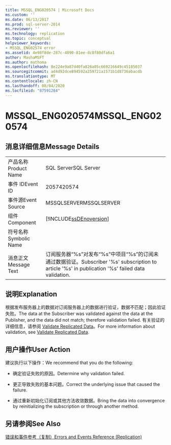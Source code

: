 ```yaml
---
title: MSSQL_ENG020574 | Microsoft Docs
ms.custom: ''
ms.date: 06/13/2017
ms.prod: sql-server-2014
ms.reviewer: ''
ms.technology: replication
ms.topic: conceptual
helpviewer_keywords:
- MSSQL_ENG02574 error
ms.assetid: 4e98f8de-287c-4090-81ee-dc8f80dfa6a1
author: MashaMSFT
ms.author: mathoma
ms.openlocfilehash: 8e224e9a87d40fa826a05c669216649c45185037
ms.sourcegitcommit: ad4d92dce894592a259721a1571b1d8736abacdb
ms.translationtype: MT
ms.contentlocale: zh-CN
ms.lasthandoff: 08/04/2020
ms.locfileid: "87591284"
---
```

# <a name="mssql_eng020574"></a><span data-ttu-id="52cd9-102">MSSQL_ENG020574</span><span class="sxs-lookup"><span data-stu-id="52cd9-102">MSSQL_ENG020574</span></span>
    
## <a name="message-details"></a><span data-ttu-id="52cd9-103">消息详细信息</span><span class="sxs-lookup"><span data-stu-id="52cd9-103">Message Details</span></span>  
  
|||  
|-|-|  
|<span data-ttu-id="52cd9-104">产品名称</span><span class="sxs-lookup"><span data-stu-id="52cd9-104">Product Name</span></span>|<span data-ttu-id="52cd9-105">SQL Server</span><span class="sxs-lookup"><span data-stu-id="52cd9-105">SQL Server</span></span>|  
|<span data-ttu-id="52cd9-106">事件 ID</span><span class="sxs-lookup"><span data-stu-id="52cd9-106">Event ID</span></span>|<span data-ttu-id="52cd9-107">20574</span><span class="sxs-lookup"><span data-stu-id="52cd9-107">20574</span></span>|  
|<span data-ttu-id="52cd9-108">事件源</span><span class="sxs-lookup"><span data-stu-id="52cd9-108">Event Source</span></span>|<span data-ttu-id="52cd9-109">MSSQLSERVER</span><span class="sxs-lookup"><span data-stu-id="52cd9-109">MSSQLSERVER</span></span>|  
|<span data-ttu-id="52cd9-110">组件</span><span class="sxs-lookup"><span data-stu-id="52cd9-110">Component</span></span>|[!INCLUDE[ssDEnoversion](../../includes/ssdenoversion-md.md)]|  
|<span data-ttu-id="52cd9-111">符号名称</span><span class="sxs-lookup"><span data-stu-id="52cd9-111">Symbolic Name</span></span>||  
|<span data-ttu-id="52cd9-112">消息正文</span><span class="sxs-lookup"><span data-stu-id="52cd9-112">Message Text</span></span>|<span data-ttu-id="52cd9-113">订阅服务器“%s”对发布“%s”中项目“%s”的订阅未通过数据验证。</span><span class="sxs-lookup"><span data-stu-id="52cd9-113">Subscriber '%s' subscription to article '%s' in publication '%s' failed data validation.</span></span>|  
  
## <a name="explanation"></a><span data-ttu-id="52cd9-114">说明</span><span class="sxs-lookup"><span data-stu-id="52cd9-114">Explanation</span></span>  
 <span data-ttu-id="52cd9-115">根据发布服务器上的数据对订阅服务器上的数据进行验证，数据不匹配；因此验证失败。</span><span class="sxs-lookup"><span data-stu-id="52cd9-115">The data at the Subscriber was validated against the data at the Publisher, and the data did not match; therefore validation failed.</span></span> <span data-ttu-id="52cd9-116">有关验证的详细信息，请参阅 [Validate Replicated Data](validate-data-at-the-subscriber.md)。</span><span class="sxs-lookup"><span data-stu-id="52cd9-116">For more information about validation, see [Validate Replicated Data](validate-data-at-the-subscriber.md).</span></span>  
  
## <a name="user-action"></a><span data-ttu-id="52cd9-117">用户操作</span><span class="sxs-lookup"><span data-stu-id="52cd9-117">User Action</span></span>  
 <span data-ttu-id="52cd9-118">建议执行以下操作：</span><span class="sxs-lookup"><span data-stu-id="52cd9-118">We recommend that you do the following:</span></span>  
  
-   <span data-ttu-id="52cd9-119">确定验证失败的原因。</span><span class="sxs-lookup"><span data-stu-id="52cd9-119">Determine why validation failed.</span></span>  
  
-   <span data-ttu-id="52cd9-120">更正导致失败的基本问题。</span><span class="sxs-lookup"><span data-stu-id="52cd9-120">Correct the underlying issue that caused the failure.</span></span>  
  
-   <span data-ttu-id="52cd9-121">通过重新初始化订阅或其他方法收敛数据。</span><span class="sxs-lookup"><span data-stu-id="52cd9-121">Bring the data into convergence by reinitializing the subscription or through another method.</span></span>  
  
## <a name="see-also"></a><span data-ttu-id="52cd9-122">另请参阅</span><span class="sxs-lookup"><span data-stu-id="52cd9-122">See Also</span></span>  
 [<span data-ttu-id="52cd9-123">错误和事件参考（复制）</span><span class="sxs-lookup"><span data-stu-id="52cd9-123">Errors and Events Reference &#40;Replication&#41;</span></span>](errors-and-events-reference-replication.md)  
  
  
